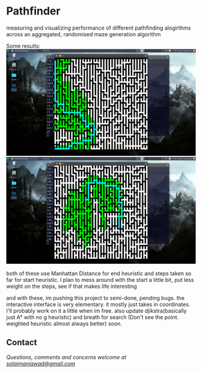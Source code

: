 # Pathfinder

measuring and visualizing performance of different pathfinding alogirthms across an aggregated, randomised maze generation algorithm

Some results:
![](results/a*plt.png)
![](results/a*plt2.png)

both of these use Manhattan Distance for end heuristic and steps taken so far
for start heuristic. I plan to mess around with the start a little bit, put
less weight on the steps, see if that makes life interesting


and with these, im pushing this project to semi-done, pending bugs. the interactive
interface is very elementary. it mostly just takes in coordinates. I'll probably
work on it a little when im free. also update djikstra(basically just A\* with
no g heuristic) and breath for search (Don't see the point. weighted heuristic
almost always better) soon.

## Contact
*Questions, comments and concerns welcome at solaimanjawad@gmail.com*
